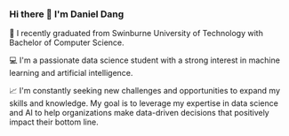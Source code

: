 ### Hi there 👋 I'm Daniel Dang

🏫 I recently graduated from Swinburne University of Technology with Bachelor of Computer Science.

💻 I'm a passionate data science student with a strong interest in machine learning and artificial intelligence. 

📈 I'm constantly seeking new challenges and opportunities to expand my skills and knowledge. My goal is to leverage my expertise in data science and AI to help organizations make data-driven decisions that positively impact their bottom line.
